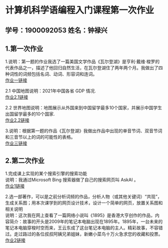 # 计算机科学语编程入门课程第一次作业
## 学号：1900092053 姓名：钟禄兴
## 1.第一次作业
1.说明：第一题的作业我选了一篇美国文学作品《瓦尔登湖》是亨利·戴维·梭罗的代表作品之一，描述了他回归自然生活，在瓦尔登湖住了两年两个月。我做出了四种词性的词频包括名词、动词、形容词和连词。    
[作业一链接](https://vasuphon.github.io/vasuphon/Walden_WordCloud_Tab.html)   
    
    
2.1 中国地图说明：2021年中国各省 GDP 情况.     
[作业2.1链接](https://vasuphon.github.io/vasuphon/%E5%85%A8%E5%9B%BD%E5%90%84%E7%9C%81GDP_Map)
    
2.2 世界地图说明：地图展示从外国来到中国留学最多10个国家，并展示中国学生出国留学最多的10个国家.     
[作业2.2链接](https://vasuphon.github.io/vasuphon/Liuxue_Zhongguo.html)
   
   
3.说明：根据第一题的作品《瓦尔登湖》我做出作品中出现的单音节词、双音节词和三音节以上的词的可能性的表格。    
   [作业三链接](https://vasuphon.github.io/vasuphon/Walden_Word_Grap.html)
     
## 2.第二次作业  
1.完成课上实现的某个搜索引擎的搜索功能    
说明：我通过Microsoft Bing 搜索器做了自己的搜索网页叫 AskAI 。    
[作业1链接](https://vasuphon.github.io/vasuphon/AsKAI.html)
    
2.选一部著作，可以是之前分析词频的作品，分析人物（或其他关键词）“共现”，生成关系图；用本次课学到的网页设计技术，设计一个简单的网页，放置关系图和相关说明   
说明：这次我在网上查看了一篇网络小说叫《1895》是香港大亨创作的作品，内容简介：故事的开头是2009年的笔记本电脑出现在1895年。1895年，一台未来的笔记本电脑穿梭时空而来，王云东成了这台笔记本电脑的主人。精彩故事，不容错过。走过路过的各位叔叔阿姨兄弟姐妹，新嫩小菜鸟十万火急求您的收藏和投票。    
[作业2链接](https://vasuphon.github.io/vasuphon/%E3%80%8A1895%E3%80%8B_Guanxitu_Web.html)
